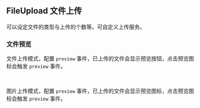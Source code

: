 <div class="demo-header">
<p class="overviewicon">
  <span class="wapi-form-fileupload"/>
</p>

## FileUpload 文件上传

<nova-uxlink widget-name="Fileupload"></nova-uxlink>

可以设定文件的类型与上传的个数等。可自定义上传服务。

</div>

### 文件预览

文件上传模式，配置 `preview` 事件，已上传的文件会显示预览按钮，点击预览图标会触发 `preview` 事件。
<nova-demo-view link="file-upload/preview.vue"></nova-demo-view>

<br />

图片上传模式，配置 `preview` 事件，已上传的文件会显示预览图标，点击预览图标会触发 `preview` 事件。
<nova-demo-view link="file-upload/preview-picture.vue"></nova-demo-view>

<br />
